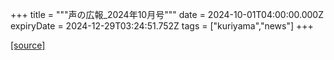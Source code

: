 +++
title = """声の広報_2024年10月号"""
date = 2024-10-01T04:00:00.000Z
expiryDate = 2024-12-29T03:24:51.752Z
tags = ["kuriyama","news"]
+++


[[source]](https://www.town.kuriyama.hokkaido.jp/site/koho/29106.html)
